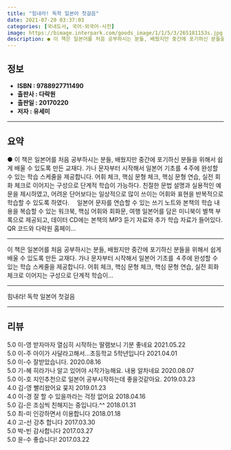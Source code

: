 ```yaml
---
title: "힘내라! 독학 일본어 첫걸음"
date: 2021-07-20 03:37:03
categories: [국내도서, 국어-외국어-사전]
image: https://bimage.interpark.com/goods_image/1/1/5/3/265181153s.jpg
description: ● 이 책은 일본어를 처음 공부하시는 분들, 배웠지만 중간에 포기하신 분들을 위해서 쉽게 배울 수 있도록 만든 교재다. 가나 문자부터 시작해서 일본어 기초를 ４주에 완성할 수 있는 학습 스케줄을 제공합니다. 어휘 체크, 핵심 문형 체크, 핵심 문형 연습, 실전 회화 체크로 이어지는 구
---
```


## **정보**

- **ISBN : 9788927711490**
- **출판사 : 다락원**
- **출판일 : 20170220**
- **저자 : 유세미**

------



## **요약**

●  이 책은 일본어를 처음 공부하시는 분들, 배웠지만 중간에 포기하신 분들을 위해서 쉽게 배울 수 있도록 만든 교재다. 가나 문자부터 시작해서 일본어 기초를 ４주에 완성할 수 있는 학습 스케줄을 제공합니다. 어휘 체크, 핵심 문형 체크, 핵심 문형 연습, 실전 회화 체크로 이어지는 구성으로 단계적 학습이 가능하다. 친절한 문법 설명과 실용적인 예문을 제시하였고, 어려운 단어보다는 일상적으로 많이 쓰이는 어휘와 표현을 반복적으로 학습할 수 있도록 하였다. 　일본어 문자를 연습할 수 있는 쓰기 노트와 본책의 학습 내용을 복습할 수 있는 워크북, 핵심 어휘와 회화문, 여행 일본어를 담은 미니북이 별책 부록으로 제공되고, 데이터 CD에는 본책의 MP3 듣기 자료와 추가 학습 자료가 들어있다. QR 코드와 다락원 홈페이...

------

이 책은 일본어를 처음 공부하시는 분들, 배웠지만 중간에 포기하신 분들을 위해서 쉽게 배울 수 있도록 만든 교재다. 가나 문자부터 시작해서 일본어 기초를 ４주에 완성할 수 있는 학습 스케줄을 제공합니다. 어휘 체크, 핵심 문형 체크, 핵심 문형 연습, 실전 회화 체크로 이어지는 구성으로 단계적 학습이... 

------


힘내라! 독학 일본어 첫걸음 

------


## **리뷰** 

5.0 이-영 받자마자 열심히 시작하는 딸램보니 기분 좋네요 2021.05.22 <br/>5.0 이-주 아이가 사달라고해서...초등학교 5학년입니다 2021.04.01 <br/>5.0 이-수 잘받았습니다. 2020.08.16 <br/>5.0 기-혜 히라가나 알고 있어야 시작가능해요.
내용 알차네요 2020.08.07 <br/>5.0 이-호 지인추천으로 일본어 공부시작하는데 좋을것같아요. 2019.03.23 <br/>4.0 김-영 빨리왔어요 뭊지 2019.01.23 <br/>4.0 이-경 잘 할 수 있을까라는 걱정 없어요 2018.04.16 <br/>5.0 김-은 조심씩 친해지는 중입니다.^^ 2018.01.31 <br/>5.0 최-미 인강하면서 이용합니다 2018.01.18 <br/>4.0 고-선 강추  합니다 2017.03.30 <br/>5.0 박-빈 감사합니다 2017.03.27 <br/>5.0 윤-수 좋습니다! 2017.03.22 <br/>